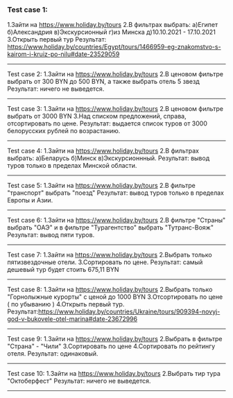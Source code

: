 ### Test case 1:
1.Зайти на https://www.holiday.by/tours
2.В фильтрах выбрать:
a)Египет
б)Александрия
в)Экскурсионный
г)из Минска
д)10.10.2021 - 17.10.2021
3.Открыть первый тур
Результат: https://www.holiday.by/countries/Egypt/tours/1466959-eg-znakomstvo-s-kairom-i-kruiz-po-nilu#date-23529059
***
Test case 2:
1.Зайти на https://www.holiday.by/tours
2.В ценовом фильтре выбрать от 300 BYN до 500 BYN, а также выбрать отель 5 звезд
Результат: ничего не выведется.
***
Test case 3:
1.Зайти на https://www.holiday.by/tours
2.В ценовом фильтре выбрать от 3000 BYN
3.Над списком предложений, справа, отсортировать по цене.
Результат: выдается список туров от 3000 белорусских рублей по возрастанию.
***
Test case 4:
1.Зайти на https://www.holiday.by/tours
2.В фильтрах выбрать:
a)Беларусь
б)Минск
в)Экскурсионнный.
Результат: вывод туров только в пределах Минской области.
***
Test case 5:
1.Зайти на https://www.holiday.by/tours
2.В фильтре "транспорт" выбрать "поезд"
Результат: вывод туров только в пределах Европы и Азии.
***
Test case 6:
1.Зайти на https://www.holiday.by/tours
2.В фильтре "Страны" выбрать "ОАЭ" и в фильтре "Турагентство" выбрать "Тутранс-Вояж"
Результат: вывод пяти туров.
***
Test case 7:
1.Зайти на https://www.holiday.by/tours
2.Выбрать только пятизвездочные отели.
3.Сортировать по цене.
Результат: самый дешевый тур будет стоить 675,11 BYN
***
Test case 8:
1.Зайти на https://www.holiday.by/tours
2.Выбрать только "Горнолыжные курорты" с ценой до 1000 BYN
3.Отсортировать по цене ( по убыванию )
4.Открыть первый тур.
Результат:https://www.holiday.by/countries/Ukraine/tours/909394-novyj-god-v-bukovele-otel-marina#date-23672996
***
Test case 9:
1.Зайти на https://www.holiday.by/tours
2.Выбрать в фильтре "Страна" - "Чили"
3.Сортировать по цене
4.Сортировать по рейтингу отеля.
Результат: одинаковый.
***
Test case 10:
1.Зайти на https://www.holiday.by/tours
2.Выбрать тир тура "Октоберфест"
Результат: ничего не выведется.
***
